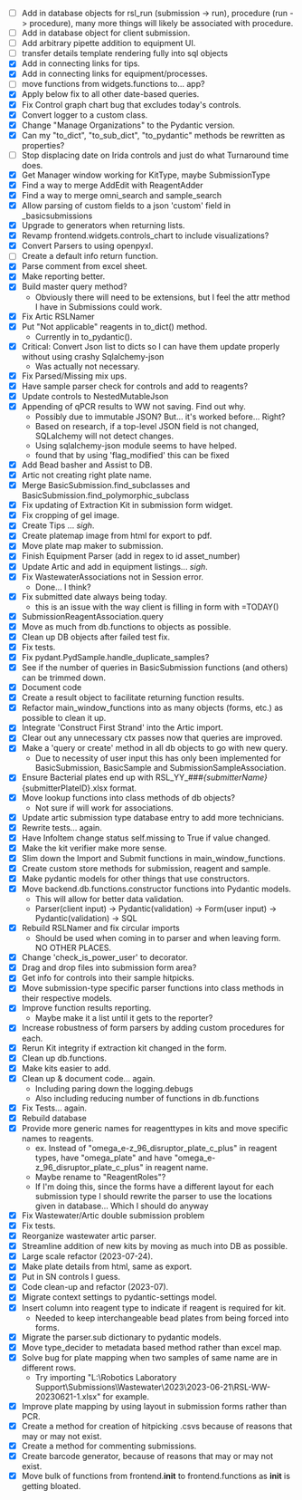 - [ ] Add in database objects for rsl_run (submission -> run), procedure (run -> procedure), many more things will likely be associated with procedure.
- [ ] Add in database object for client submission.
- [ ] Add arbitrary pipette addition to equipment UI.
- [ ] transfer details template rendering fully into sql objects
- [x] Add in connecting links for tips.
- [x] Add in connecting links for equipment/processes. 
- [ ] move functions from widgets.functions to... app?
- [x] Apply below fix to all other date-based queries.
- [x] Fix Control graph chart bug that excludes today's controls.
- [x] Convert logger to a custom class.
- [x] Change "Manage Organizations" to the Pydantic version.
- [x] Can my "to_dict", "to_sub_dict", "to_pydantic" methods be rewritten as properties?
- [ ] Stop displacing date on Irida controls and just do what Turnaround time does.
- [x] Get Manager window working for KitType, maybe SubmissionType
- [x] Find a way to merge AddEdit with ReagentAdder
- [x] Find a way to merge omni_search and sample_search
- [x] Allow parsing of custom fields to a json 'custom' field in _basicsubmissions
- [x] Upgrade to generators when returning lists.
- [x] Revamp frontend.widgets.controls_chart to include visualizations?
- [x] Convert Parsers to using openpyxl.
- [ ] Create a default info return function.
- [x] Parse comment from excel sheet.
- [x] Make reporting better. 
- [x] Build master query method?
  - Obviously there will need to be extensions, but I feel the attr method I have in Submissions could work.
- [x] Fix Artic RSLNamer
- [x] Put "Not applicable" reagents in to_dict() method.
    - Currently in to_pydantic().
- [x] Critical: Convert Json list to dicts so I can have them update properly without using crashy Sqlalchemy-json
    - Was actually not necessary.
- [x] Fix Parsed/Missing mix ups.
- [x] Have sample parser check for controls and add to reagents?
- [x] Update controls to NestedMutableJson
- [x] Appending of qPCR results to WW not saving. Find out why.
    - Possibly due to immutable JSON? But... it's worked before... Right?
    - Based on research, if a top-level JSON field is not changed, SQLalchemy will not detect changes.
    - Using sqlalchemy-json module seems to have helped.
    - found that by using 'flag_modified' this can be fixed
- [x] Add Bead basher and Assist to DB.
- [x] Artic not creating right plate name.
- [x] Merge BasicSubmission.find_subclasses and BasicSubmission.find_polymorphic_subclass
- [x] Fix updating of Extraction Kit in submission form widget.
- [x] Fix cropping of gel image.
- [x] Create Tips ... *sigh*.
- [x] Create platemap image from html for export to pdf.
- [x] Move plate map maker to submission.
- [x] Finish Equipment Parser (add in regex to id asset_number)
- [x] Update Artic and add in equipment listings... *sigh*.
- [x] Fix WastewaterAssociations not in Session error.
    - Done... I think?
- [x] Fix submitted date always being today.
    - this is an issue with the way client is filling in form with =TODAY()
- [x] SubmissionReagentAssociation.query 
- [x] Move as much from db.functions to objects as possible.
- [x] Clean up DB objects after failed test fix.
- [x] Fix tests.
- [x] Fix pydant.PydSample.handle_duplicate_samples?
- [x] See if the number of queries in BasicSubmission functions (and others) can be trimmed down.
- [x] Document code 
- [x] Create a result object to facilitate returning function results.
- [x] Refactor main_window_functions into as many objects (forms, etc.) as possible to clean it up.
- [x] Integrate 'Construct First Strand' into the Artic import.
- [x] Clear out any unnecessary ctx passes now that queries are improved.
- [x] Make a 'query or create' method in all db objects to go with new query.
    - Due to necessity of user input this has only been implemented for BasicSubmission, BasicSample and SubmissionSampleAssociation.
- [x] Ensure Bacterial plates end up with RSL_YY_###_{submitterName}_{submitterPlateID}.xlsx format.
- [x] Move lookup functions into class methods of db objects?
    - Not sure if will work for associations.
- [x] Update artic submission type database entry to add more technicians.
- [x] Rewrite tests... again.
- [x] Have InfoItem change status self.missing to True if value changed.
- [x] Make the kit verifier make more sense.
- [x] Slim down the Import and Submit functions in main_window_functions.
- [x] Create custom store methods for submission, reagent and sample.
- [x] Make pydantic models for other things that use constructors.
- [x] Move backend.db.functions.constructor functions into Pydantic models.
    - This will allow for better data validation.
    - Parser(client input) -> Pydantic(validation) -> Form(user input) -> Pydantic(validation) -> SQL
- [x] Rebuild RSLNamer and fix circular imports
    - Should be used when coming in to parser and when leaving form. NO OTHER PLACES.
- [x] Change 'check_is_power_user' to decorator.
- [x] Drag and drop files into submission form area?
- [x] Get info for controls into their sample hitpicks.
- [x] Move submission-type specific parser functions into class methods in their respective models.
- [x] Improve function results reporting.
    - Maybe make it a list until it gets to the reporter?
- [x] Increase robustness of form parsers by adding custom procedures for each.
- [x] Rerun Kit integrity if extraction kit changed in the form.
- [x] Clean up db.functions.
- [x] Make kits easier to add.
- [x] Clean up & document code... again.
    - Including paring down the logging.debugs
    - Also including reducing number of functions in db.functions
- [x] Fix Tests... again.
- [x] Rebuild database
- [x] Provide more generic names for reagenttypes in kits and move specific names to reagents.
    - ex. Instead of "omega_e-z_96_disruptor_plate_c_plus" in reagent types, have "omega_plate" and have "omega_e-z_96_disruptor_plate_c_plus" in reagent name.
    - Maybe rename to "ReagentRoles"?
    - If I'm doing this, since the forms have a different layout for each submission type I should rewrite the parser to use the locations given in database... Which I should do anyway
- [x] Fix Wastewater/Artic double submission problem
- [x] Fix tests.
- [x] Reorganize wastewater artic parser.
- [x] Streamline addition of new kits by moving as much into DB as possible.
- [x] Large scale refactor (2023-07-24).
- [x] Make plate details from html, same as export.
- [x] Put in SN controls I guess.
- [x] Code clean-up and refactor (2023-07).
- [x] Migrate context settings to pydantic-settings model.
- [x] Insert column into reagent type to indicate if reagent is required for kit.
    - Needed to keep interchangeable bead plates from being forced into forms.
- [x] Migrate the parser.sub dictionary to pydantic models.
- [x] Move type_decider to metadata based method rather than excel map.
- [x] Solve bug for plate mapping when two samples of same name are in different rows.
    - Try importing "L:\Robotics Laboratory Support\Submissions\Wastewater\2023\2023-06-21\RSL-WW-20230621-1.xlsx" for example.
- [x] Improve plate mapping by using layout in submission forms rather than PCR.
- [x] Create a method for creation of hitpicking .csvs because of reasons that may or may not exist.
- [x] Create a method for commenting submissions.
- [x] Create barcode generator, because of reasons that may or may not exist.
- [x] Move bulk of functions from frontend.__init__ to frontend.functions as __init__ is getting bloated.